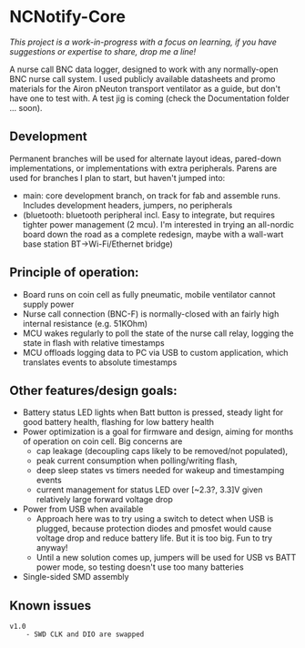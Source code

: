 # NCNotify-Core

*This project is a work-in-progress with a focus on learning, if you have suggestions or expertise to share, drop me a line!*

A nurse call BNC data logger, designed to work with any normally-open BNC nurse call system. I used publicly available datasheets and promo materials for the Airon pNeuton transport ventilator as a guide, but don't have one to test with. A test jig is coming (check the Documentation folder ... soon).


## Development
Permanent branches will be used for alternate layout ideas, pared-down implementations, or implementations with extra peripherals. Parens are used for branches I plan to start, but haven't jumped into:

* main: core development branch, on track for fab and assemble runs. Includes development headers, jumpers, no peripherals
* (bluetooth: bluetooth peripheral incl. Easy to integrate, but requires tighter power management (2 mcu). I'm interested in trying an all-nordic board down the road as a complete redesign, maybe with a wall-wart base station BT->Wi-Fi/Ethernet bridge)
	
## Principle of operation:
- Board runs on coin cell as fully pneumatic, mobile ventilator cannot supply power
- Nurse call connection (BNC-F) is normally-closed with an fairly high internal resistance (e.g. 51KOhm)
- MCU wakes regularly to poll the state of the nurse call relay, logging the state in flash with relative timestamps
- MCU offloads logging data to PC via USB to custom application, which translates events to absolute timestamps
	
## Other features/design goals:
- Battery status LED lights when Batt button is pressed, steady light for good battery health, flashing for low battery health
- Power optimization is a goal for firmware and design, aiming for months of operation on coin cell. Big concerns are 
	- cap leakage (decoupling caps likely to be removed/not populated), 
	- peak current consumption when polling/writing flash, 
	- deep sleep states vs timers needed for wakeup and timestamping events
	- current management for status LED over [~2.3?, 3.3]V given relatively large forward voltage drop
- Power from USB when available
	- Approach here was to try using a switch to detect when USB is plugged, because protection diodes and pmosfet would cause voltage drop and reduce battery life. But it is too big. Fun to try anyway!
	- Until a new solution comes up, jumpers will be used for USB vs BATT power mode, so testing doesn't use too many batteries
- Single-sided SMD assembly

## Known issues
	v1.0
		- SWD CLK and DIO are swapped
